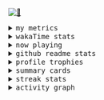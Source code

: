 [![🐙](https://hits.seeyoufarm.com/api/count/incr/badge.svg?url=https%3A%2F%2Fgithub.com%2Fktnkk%2Fhit-counter&count_bg=%23070707&title_bg=%23070707&icon=&icon_color=%23E7E7E7&title=visitors&edge_flat=true)](https://hits.seeyoufarm.com)

<details>
  <summary> <samp>my metrics</samp></summary>
  
  <br>
  
 ![🐳](https://github.com/kkhys/kkhys/blob/main/github-metrics.svg)
  
  ***
</details>

<details>
  <summary> <samp>wakaTime stats</samp></summary>
  
  <br>
  
<!--START_SECTION:waka-->
![Code Time](http://img.shields.io/badge/Code%20Time-2%2C672%20hrs%2047%20mins-blue)

**🐱 My GitHub Data** 

> 📦 5.0 MB Used in GitHub's Storage 
 > 
> 🏆 575 Contributions in the Year 2024
 > 
> 💼 Opted to Hire
 > 
> 📜 9 Public Repositories 
 > 
> 🔑 23 Private Repositories 
 > 
**I'm an Early 🐤** 

```text
🌞 Morning                6331 commits        ███████░░░░░░░░░░░░░░░░░░   29.58 % 
🌆 Daytime                5188 commits        ██████░░░░░░░░░░░░░░░░░░░   24.24 % 
🌃 Evening                8130 commits        █████████░░░░░░░░░░░░░░░░   37.98 % 
🌙 Night                  1757 commits        ██░░░░░░░░░░░░░░░░░░░░░░░   08.21 % 
```
📅 **I'm Most Productive on Tuesday** 

```text
Monday                   3057 commits        ████░░░░░░░░░░░░░░░░░░░░░   14.28 % 
Tuesday                  3297 commits        ████░░░░░░░░░░░░░░░░░░░░░   15.40 % 
Wednesday                2865 commits        ███░░░░░░░░░░░░░░░░░░░░░░   13.38 % 
Thursday                 2973 commits        ███░░░░░░░░░░░░░░░░░░░░░░   13.89 % 
Friday                   3097 commits        ████░░░░░░░░░░░░░░░░░░░░░   14.47 % 
Saturday                 2894 commits        ███░░░░░░░░░░░░░░░░░░░░░░   13.52 % 
Sunday                   3223 commits        ████░░░░░░░░░░░░░░░░░░░░░   15.06 % 
```


📊 **This Week I Spent My Time On** 

```text
🕑︎ Time Zone: Asia/Tokyo

💬 Programming Languages: 
Other                    50 hrs 49 mins      ████████████████░░░░░░░░░   65.97 % 
Java                     10 hrs 27 mins      ███░░░░░░░░░░░░░░░░░░░░░░   13.57 % 
TypeScript               7 hrs 34 mins       ██░░░░░░░░░░░░░░░░░░░░░░░   09.84 % 
sbt                      1 hr 1 min          ░░░░░░░░░░░░░░░░░░░░░░░░░   01.32 % 
Scala                    57 mins             ░░░░░░░░░░░░░░░░░░░░░░░░░   01.24 % 

🔥 Editors: 
Chrome                   50 hrs 45 mins      ████████████████░░░░░░░░░   65.90 % 
Intellijidea             17 hrs 51 mins      ██████░░░░░░░░░░░░░░░░░░░   23.19 % 
WebStorm                 8 hrs 24 mins       ███░░░░░░░░░░░░░░░░░░░░░░   10.91 % 
DataGrip                 0 secs              ░░░░░░░░░░░░░░░░░░░░░░░░░   00.01 % 

💻 Operating System: 
Mac                      77 hrs 2 mins       █████████████████████████   100.00 % 
```


 Last Updated on 2024/02/12 18:36:10 UTC
<!--END_SECTION:waka-->
  
  ***
</details>


<details>
  <summary> <samp>now playing</samp></summary>
  
  <br>
 
 [![🐟](https://spotify-github-profile.vercel.app/api/view?uid=31ryofms4dnv7mrohhepo4c4zgqu&cover_image=true&theme=default&show_offline=false&background_color=121212&bar_color=53b14f&bar_color_cover=false)](https://open.spotify.com/user/31ryofms4dnv7mrohhepo4c4zgqu)
  
  ***
</details>

<details>
  <summary> <samp>github readme stats</samp></summary>
  
  <br>
  
 <p align="left"> 
  <img alt="🐠" src="https://github-readme-stats.vercel.app/api?username=kkhys&count_private=true&show_icons=true&theme=dark&include_all_commits=true" />
  <img alt="🐟" src="https://github-readme-stats.vercel.app/api/top-langs/?username=kkhys&layout=compact&theme=dark&langs_count=10&hide=HTML,CSS,SCSS" />
</p>
  
  ***
</details>

<details>
  <summary> <samp>profile trophies</samp></summary>
  
  <br>
  
  [![🐬](https://github-profile-trophy.vercel.app/?username=kkhys&rank=SECRET,SSS,SS,S,AAA,AA,A&theme=darkhub&row=1&margin-w=10&no-bg=true)](https://github.com/ryo-ma/github-profile-trophy)
  
  ***
</details>

<details>
  <summary> <samp>summary cards</samp></summary>
  
  <br>
  
  ![🐋](https://github-profile-summary-cards.vercel.app/api/cards/profile-details?username=kkhys&theme=github_dark)
  ![🦑](https://github-profile-summary-cards.vercel.app/api/cards/repos-per-language?username=kkhys&theme=github_dark)
  ![🦭](https://github-profile-summary-cards.vercel.app/api/cards/most-commit-language?username=kkhys&theme=github_dark)
  ![🦀](https://github-profile-summary-cards.vercel.app/api/cards/stats?username=kkhys&theme=github_dark)
  ![🦈](https://github-profile-summary-cards.vercel.app/api/cards/productive-time?username=kkhys&theme=github_dark)
  
  ***
</details>

<details>
  <summary> <samp>streak stats</samp></summary>
  
  <br>
  
  [![🐠](http://github-readme-streak-stats.herokuapp.com?user=kkhys&theme=dark)](https://git.io/streak-stats)
  
  ***
</details>

<details>
  <summary> <samp>activity graph</samp></summary>
  
  <br>
  
  [![🐡](https://github-readme-activity-graph.vercel.app/graph?username=kkhys&theme=xcode)](https://github.com/ashutosh00710/github-readme-activity-graph)
  
  ***
</details>
